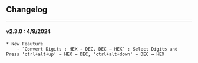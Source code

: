 ## Changelog
***

#### v2.3.0 : 4/9/2024

	* New Feauture
		- `Convert Digits : HEX → DEC, DEC → HEX` : Select Digits and Press 'ctrl+alt+up' = HEX → DEC, 'ctrl+alt+down' = DEC → HEX



